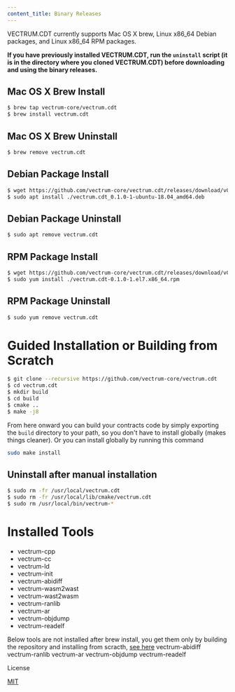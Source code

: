 ```yaml
---
content_title: Binary Releases
---
```


VECTRUM.CDT currently supports Mac OS X brew, Linux x86_64 Debian packages, and Linux x86_64 RPM packages.

**If you have previously installed VECTRUM.CDT, run the `uninstall` script (it is in the directory where you cloned VECTRUM.CDT) before downloading and using the binary releases.**

## Mac OS X Brew Install
```sh
$ brew tap vectrum-core/vectrum.cdt
$ brew install vectrum.cdt
```

## Mac OS X Brew Uninstall
```sh
$ brew remove vectrum.cdt
```

## Debian Package Install
```sh
$ wget https://github.com/vectrum-core/vectrum.cdt/releases/download/v0.1.0/vectrum.cdt_0.1.0-1-ubuntu-18.04_amd64.deb
$ sudo apt install ./vectrum.cdt_0.1.0-1-ubuntu-18.04_amd64.deb
```

## Debian Package Uninstall
```sh
$ sudo apt remove vectrum.cdt
```

## RPM Package Install
```sh
$ wget https://github.com/vectrum-core/vectrum.cdt/releases/download/v0.1.0/vectrum.cdt-0.1.0-1.el7.x86_64.rpm
$ sudo yum install ./vectrum.cdt-0.1.0-1.el7.x86_64.rpm
```

## RPM Package Uninstall
```sh
$ sudo yum remove vectrum.cdt
```

# Guided Installation or Building from Scratch
```sh
$ git clone --recursive https://github.com/vectrum-core/vectrum.cdt
$ cd vectrum.cdt
$ mkdir build
$ cd build
$ cmake ..
$ make -j8
```

From here onward you can build your contracts code by simply exporting the `build` directory to your path, so you don't have to install globally (makes things cleaner).
Or you can install globally by running this command

```sh
sudo make install
```

## Uninstall after manual installation

```sh
$ sudo rm -fr /usr/local/vectrum.cdt
$ sudo rm -fr /usr/local/lib/cmake/vectrum.cdt
$ sudo rm /usr/local/bin/vectrum-*
```


# Installed Tools

* vectrum-cpp
* vectrum-cc
* vectrum-ld
* vectrum-init
* vectrum-abidiff
* vectrum-wasm2wast
* vectrum-wast2wasm
* vectrum-ranlib
* vectrum-ar
* vectrum-objdump
* vectrum-readelf

Below tools are not installed after brew install, you get them only by building the repository and installing from scracth, [see here](#guided_installation_or_building_from_scratch)
vectrum-abidiff
vectrum-ranlib
vectrum-ar
vectrum-objdump
vectrum-readelf


License

[MIT](../LICENSE)

